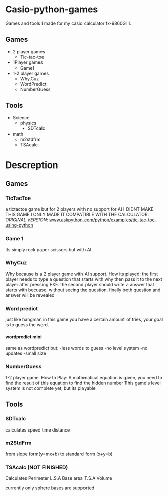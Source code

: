 # Casio-python-games
Games and tools I made for my casio calculator fx-9860GIII.

## Games
* 2 player games
	* Tic-tac-toe
* 1Player games
	* Game1
* 1-2 player games
	* Why,Cuz
	* WordPredict 
	* NumberGuess
	
## Tools
* Science
	* physics
		* SDTcalc
* math
	* m2stdfrm
	* TSAcalc
  
# Descreption
## Games
### TicTacToe
a tictactoe game but for 2 players with no support for AI
I DIDNT MAKE THIS GAME I ONLY MADE IT COMPATIBLE WITH THE CALCULATOR.
*ORIGINAL VERSION*: www.askpython.com/python/examples/tic-tac-toe-using-python
### Game 1
Its simply rock paper scissors but with AI
### WhyCuz
Why because is a 2 player game with AI support.
How its played:
the first player needs to type a question that starts with why then pass 
it to the next player after pressing EXE.
the second player should write a answer that starts with becuase, 
without seeing the question.
finally both question and answer will be revealed
### Word predict
just like hangman in this game you have a certain amount of tries, your goal
is to guess the word.
#### wordpredict mini
same as wordpredict but:
-less words to guess
-no level system
-no updates
-small size
### NumberGuess
1-2 player game.
How to Play:
A mathmatical equation is given, you need to find the result of this equation to find the hidden number
This game's level system is not complete yet, but its playable


## Tools
### SDTcalc
calculates speed time distance
### m2StdFrm
from slope form(y=mx+b) to standard form (x+y=b)
### TSAcalc (NOT FINISHED)
Calculates 
Perimeter
L.S.A
Base area
T.S.A
Volume

currently only sphere bases are supported
